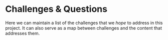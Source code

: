 # Challenges & Questions

Here we can maintain a list of the challenges that we _hope_ to address in this
project. It can also serve as a map between challenges and the content that
addresses them.
